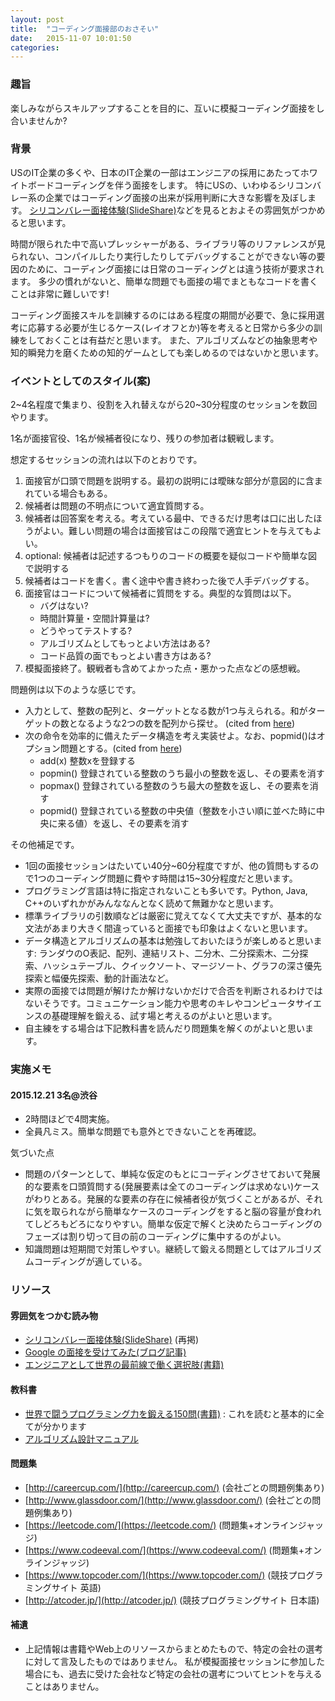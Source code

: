 ```yaml
---
layout: post
title:  "コーディング面接部のおさそい"
date:   2015-11-07 10:01:50
categories: 
---
```


### 趣旨

楽しみながらスキルアップすることを目的に、互いに模擬コーディング面接をし合いませんか?

### 背景

USのIT企業の多くや、日本のIT企業の一部はエンジニアの採用にあたってホワイトボードコーディングを伴う面接をします。
特にUSの、いわゆるシリコンバレー系の企業ではコーディング面接の出来が採用判断に大きな影響を及ぼします。 
[シリコンバレー面接体験(SlideShare)](http://www.slideshare.net/paiza_official/ss-42702699)などを見るとおよその雰囲気がつかめると思います。

時間が限られた中で高いプレッシャーがある、ライブラリ等のリファレンスが見られない、コンパイルしたり実行したりしてデバッグすることができない等の要因のために、コーディング面接には日常のコーディングとは違う技術が要求されます。
多少の慣れがないと、簡単な問題でも面接の場でまともなコードを書くことは非常に難しいです!

コーディング面接スキルを訓練するのにはある程度の期間が必要で、急に採用選考に応募する必要が生じるケース(レイオフとか)等を考えると日常から多少の訓練をしておくことは有益だと思います。
また、アルゴリズムなどの抽象思考や知的瞬発力を磨くための知的ゲームとしても楽しめるのではないかと思います。

### イベントとしてのスタイル(案)

2~4名程度で集まり、役割を入れ替えながら20~30分程度のセッションを数回やります。

1名が面接官役、1名が候補者役になり、残りの参加者は観戦します。

想定するセッションの流れは以下のとおりです。

1. 面接官が口頭で問題を説明する。最初の説明には曖昧な部分が意図的に含まれている場合もある。
2. 候補者は問題の不明点について適宜質問する。
3. 候補者は回答案を考える。考えている最中、できるだけ思考は口に出したほうがよい。難しい問題の場合は面接官はこの段階で適宜ヒントを与えてもよい。
4. optional: 候補者は記述するつもりのコードの概要を疑似コードや簡単な図で説明する
5. 候補者はコードを書く。書く途中や書き終わった後で人手デバッグする。
6. 面接官はコードについて候補者に質問をする。典型的な質問は以下。
   - バグはない?
   - 時間計算量・空間計算量は?
   - どうやってテストする?
   - アルゴリズムとしてもっとよい方法はある?
   - コード品質の面でもっとよい書き方はある?
7. 模擬面接終了。観戦者も含めてよかった点・悪かった点などの感想戦。

問題例は以下のような感じです。

- 入力として、整数の配列と、ターゲットとなる数が1つ与えられる。和がターゲットの数となるような2つの数を配列から探せ。 (cited from [here](https://leetcode.com/problems/two-sum/))
- 次の命令を効率的に備えたデータ構造を考え実装せよ。なお、popmid()はオプション問題とする。(cited from [here](https://preferred.jp/career/engineer))
  - add(x) 整数xを登録する
  - popmin() 登録されている整数のうち最小の整数を返し、その要素を消す
  - popmax() 登録されている整数のうち最大の整数を返し、その要素を消す
  - popmid() 登録されている整数の中央値（整数を小さい順に並べた時に中央に来る値）を返し、その要素を消す

その他補足です。

- 1回の面接セッションはたいてい40分~60分程度ですが、他の質問もするので1つのコーディング問題に費やす時間は15~30分程度だと思います。
- プログラミング言語は特に指定されないことも多いです。Python, Java, C++のいずれかがみんななんとなく読めて無難かなと思います。
- 標準ライブラリの引数順などは厳密に覚えてなくて大丈夫ですが、基本的な文法があまり大きく間違っていると面接でも印象はよくないと思います。
- データ構造とアルゴリズムの基本は勉強しておいたほうが楽しめると思います: ランダウのO表記、配列、連結リスト、二分木、二分探索木、二分探索、ハッシュテーブル、クイックソート、マージソート、グラフの深さ優先探索と幅優先探索、動的計画法など。
- 実際の面接では問題が解けたか解けないかだけで合否を判断されるわけではないそうです。コミュニケーション能力や思考のキレやコンピュータサイエンスの基礎理解を鍛える、試す場と考えるのがよいと思います。
- 自主練をする場合は下記教科書を読んだり問題集を解くのがよいと思います。

### 実施メモ

#### 2015.12.21 3名@渋谷

- 2時間ほどで4問実施。
- 全員凡ミス。簡単な問題でも意外とできないことを再確認。

気づいた点

- 問題のパターンとして、単純な仮定のもとにコーディングさせておいて発展的な要素を口頭質問する(発展要素は全てのコーディングは求めない)ケースがわりとある。発展的な要素の存在に候補者役が気づくことがあるが、それに気を取られながら簡単なケースのコーディングをすると脳の容量が食われてしどろもどろになりやすい。簡単な仮定で解くと決めたらコーディングのフェーズは割り切って目の前のコーディングに集中するのがよい。
- 知識問題は短期間で対策しやすい。継続して鍛える問題としてはアルゴリズムコーディングが適している。

### リソース

#### 雰囲気をつかむ読み物
- [シリコンバレー面接体験(SlideShare)](http://www.slideshare.net/paiza_official/ss-42702699) (再掲)
- [Google の面接を受けてみた(ブログ記事)](http://shiumachi.hatenablog.com/entry/20090122/1232574613)
- [エンジニアとして世界の最前線で働く選択肢(書籍)](http://www.amazon.co.jp/gp/product/B01626P712)

#### 教科書
- [世界で闘うプログラミング力を鍛える150問(書籍)](http://www.amazon.co.jp/gp/product/B00HR19TSO) : これを読むと基本的に全てが分かります
- [アルゴリズム設計マニュアル](http://www.amazon.co.jp/gp/product/4621085107)

#### 問題集
- [http://careercup.com/](http://careercup.com/) (会社ごとの問題例集あり)
- [http://www.glassdoor.com/](http://www.glassdoor.com/) (会社ごとの問題例集あり)
- [https://leetcode.com/](https://leetcode.com/) (問題集+オンラインジャッジ)
- [https://www.codeeval.com/](https://www.codeeval.com/) (問題集+オンラインジャッジ)
- [https://www.topcoder.com/](https://www.topcoder.com/) (競技プログラミングサイト 英語)
- [http://atcoder.jp/](http://atcoder.jp/) (競技プログラミングサイト 日本語)

#### 補遺
- 上記情報は書籍やWeb上のリソースからまとめたもので、特定の会社の選考に対して言及したものではありません。
  私が模擬面接セッションに参加した場合にも、過去に受けた会社など特定の会社の選考についてヒントを与えることはありません。
